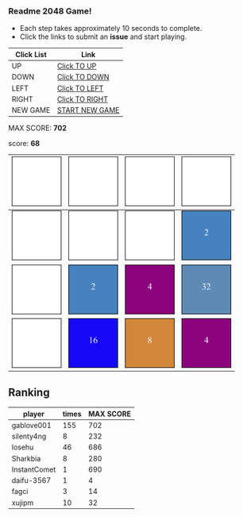 ### Readme 2048 Game!

* Each step takes approximately 10 seconds to complete.
* Click the links to submit an **issue** and start playing.

<!-- BEGIN CLICK-->

| Click List | Link                                                                                |
|------------|-------------------------------------------------------------------------------------|
| UP         | [Click TO UP](https://github.com/losehu/losehu/issues/new?body=UP&title=2048)       |
| DOWN       | [Click TO DOWN](https://github.com/losehu/losehu/issues/new?body=DOWN&title=2048)   |
| LEFT       | [Click TO LEFT](https://github.com/losehu/losehu/issues/new?body=LEFT&title=2048)   |
| RIGHT      | [Click TO RIGHT](https://github.com/losehu/losehu/issues/new?body=RIGHT&title=2048) |
| NEW GAME   | [START NEW GAME](https://github.com/losehu/losehu/issues/new?body=NEW&title=2048)   |

<!-- END CLICK -->
MAX SCORE: **702**

score: **68**
<!-- BEGIN CHESS BOARD -->

| <img src="./img/blank.png" width=100px> | <img src="./img/blank.png" width=100px> | <img src="./img/blank.png" width=100px> | <img src="./img/blank.png" width=100px> |
|-----------------------------------------|-----------------------------------------|-----------------------------------------|-----------------------------------------|
| <img src="./img/blank.png" width=100px> | <img src="./img/blank.png" width=100px> | <img src="./img/blank.png" width=100px> | <img src="./img/00001.png" width=100px> |
| <img src="./img/blank.png" width=100px> | <img src="./img/00001.png" width=100px> | <img src="./img/00002.png" width=100px> | <img src="./img/00005.png" width=100px> |
| <img src="./img/blank.png" width=100px> | <img src="./img/00004.png" width=100px> | <img src="./img/00003.png" width=100px> | <img src="./img/00002.png" width=100px> |

<!-- END CHESS BOARD -->


## Ranking
<!-- num:83 -->
<!-- rank -->
| player     | times | MAX SCORE |
|------------|-------|-----------|
| gablove001 | 155 | 702 |
| silenty4ng | 8 | 232 |
| losehu | 46 | 686 |
| Sharkbia | 8 | 280 |
| InstantComet | 1 | 690 |
| daifu-3567 | 1 | 4 |
| fagci | 3 | 14 |
| xujipm | 10 | 32 |
